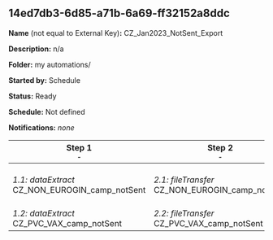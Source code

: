 ## 14ed7db3-6d85-a71b-6a69-ff32152a8ddc

**Name** (not equal to External Key)**:** CZ_Jan2023_NotSent_Export

**Description:** n/a

**Folder:** my automations/

**Started by:** Schedule

**Status:** Ready

**Schedule:** Not defined

**Notifications:** _none_


| Step 1<br>_<small>-</small>_ | Step 2<br>_<small>-</small>_ | Step 3<br>_<small>-</small>_ |
| --- | --- | --- |
| _1.1: dataExtract_<br>CZ_NON_EUROGIN_camp_notSent | _2.1: fileTransfer_<br>CZ_NON_EUROGIN_camp_notSent | _3.1: query_<br>ExternalKey in 205561 or 207610 |
| _1.2: dataExtract_<br>CZ_PVC_VAX_camp_notSent | _2.2: fileTransfer_<br>CZ_PVC_VAX_camp_notSent | - |
